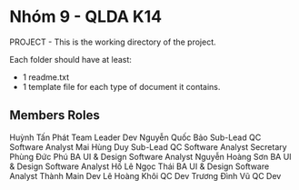﻿# Nhóm 9 - QLDA K14


PROJECT <Name of the project> - <a short descriptive description of the project>
This is the working directory of the <Name of the project> project.

Each folder should have at least:
+ 1 readme.txt
+ 1 template file for each type of document it contains. 

Members			Roles
-----------------------------------------------------------------------------------------
Huỳnh Tấn Phát 		Team Leader 	Dev
Nguyễn Quốc Bảo 	Sub-Lead 	QC		Software Analyst
Mai Hùng Duy 		Sub-Lead	QC		Software Analyst	Secretary
Phùng Đức Phú 		BA		UI & Design	Software Analyst
Nguyễn Hoàng Sơn 	BA		UI & Design	Software Analyst
Hồ Lê Ngọc Thái 	BA		UI & Design	Software Analyst
Thành 			Main Dev
Lê Hoàng Khôi 		QC		Dev
Trương Đình Vũ 		QC		Dev
